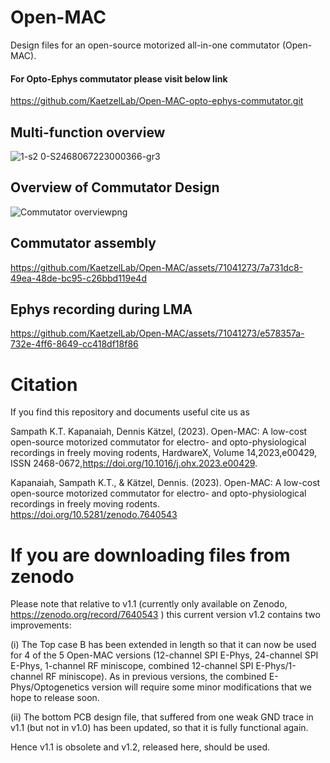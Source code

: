# Open-MAC
Design files for an open-source motorized all-in-one commutator (Open-MAC).

#### For Opto-Ephys commutator please visit below link

https://github.com/KaetzelLab/Open-MAC-opto-ephys-commutator.git

## Multi-function overview

![1-s2 0-S2468067223000366-gr3](https://github.com/KaetzelLab/Open-MAC/assets/71041273/448d81b8-b6c1-4464-b893-6711ff7980f8)

## Overview of Commutator Design

![Commutator overviewpng](https://github.com/KaetzelLab/Open-MAC/assets/71041273/72378811-3bf6-461b-9416-02a7c7c900ba)

## Commutator assembly 

https://github.com/KaetzelLab/Open-MAC/assets/71041273/7a731dc8-49ea-48de-bc95-c26bbd119e4d


## Ephys recording during LMA

https://github.com/KaetzelLab/Open-MAC/assets/71041273/e578357a-732e-4ff6-8649-cc418df18f86


# Citation
If you find this repository and documents useful cite us as 


Sampath K.T. Kapanaiah, Dennis Kätzel, (2023). Open-MAC: A low-cost open-source motorized commutator for electro- and opto-physiological recordings in freely moving rodents, HardwareX, Volume 14,2023,e00429, ISSN 2468-0672,https://doi.org/10.1016/j.ohx.2023.e00429.

Kapanaiah, Sampath K.T., & Kätzel, Dennis. (2023). Open-MAC: A low-cost open-source motorized commutator for electro- and opto-physiological recordings in freely moving rodents. https://doi.org/10.5281/zenodo.7640543


# If you are downloading files from zenodo

Please note that relative to v1.1 (currently only available on Zenodo, https://zenodo.org/record/7640543 ) this current version v1.2 contains two improvements:

 (i) The Top case B has been extended in length so that it can now be used for 4 of the 5 Open-MAC versions (12-channel SPI E-Phys, 24-channel SPI E-Phys, 1-channel RF miniscope, combined 12-channel SPI E-Phys/1-channel RF miniscope). As in previous versions, the combined E-Phys/Optogenetics version will require some minor modifications that we hope to release soon.

(ii) The bottom PCB design file, that suffered from one weak GND trace in v1.1 (but not in v1.0) has been updated, so that it is fully functional again.

Hence v1.1 is obsolete and v1.2, released here, should be used.
